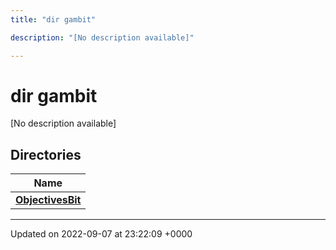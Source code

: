 ```yaml
---
title: "dir gambit"

description: "[No description available]"

---
```


# dir gambit

[No description available]

## Directories

| Name           |
| -------------- |
| **[ObjectivesBit](/documentation/code/files/dir_7dfe9eaad9a1d90fb409b25558cd7c79/#dir-objectivesbit)**  |






-------------------------------

Updated on 2022-09-07 at 23:22:09 +0000

